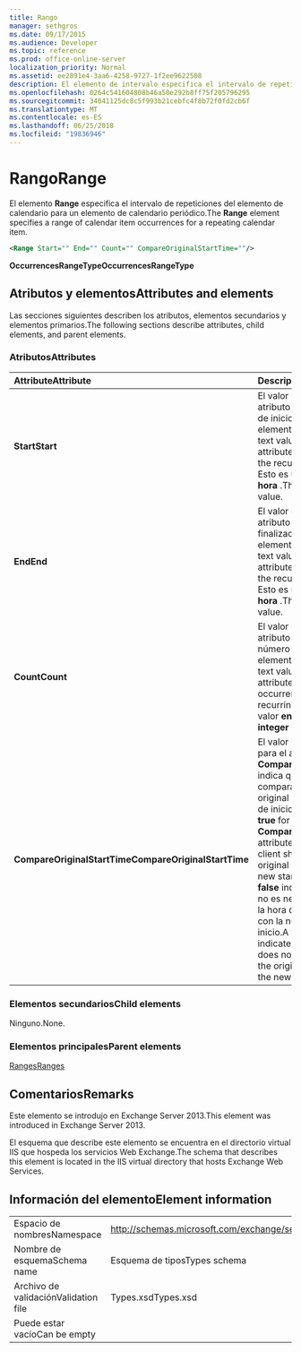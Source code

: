 ```yaml
---
title: Rango
manager: sethgros
ms.date: 09/17/2015
ms.audience: Developer
ms.topic: reference
ms.prod: office-online-server
localization_priority: Normal
ms.assetid: ee2891e4-3aa6-4258-9727-1f2ee9622508
description: El elemento de intervalo especifica el intervalo de repeticiones del elemento de calendario para un elemento de calendario periódico.
ms.openlocfilehash: 0264c541604808b46a50e292b8ff75f205796295
ms.sourcegitcommit: 34041125dc8c5f993b21cebfc4f8b72f0fd2cb6f
ms.translationtype: MT
ms.contentlocale: es-ES
ms.lasthandoff: 06/25/2018
ms.locfileid: "19836946"
---
```

# <a name="range"></a><span data-ttu-id="e6b3f-103">Rango</span><span class="sxs-lookup"><span data-stu-id="e6b3f-103">Range</span></span>

<span data-ttu-id="e6b3f-104">El elemento **Range** especifica el intervalo de repeticiones del elemento de calendario para un elemento de calendario periódico.</span><span class="sxs-lookup"><span data-stu-id="e6b3f-104">The **Range** element specifies a range of calendar item occurrences for a repeating calendar item.</span></span> 
  
```XML
<Range Start="" End="" Count="" CompareOriginalStartTime=""/>
```

 <span data-ttu-id="e6b3f-105">**OccurrencesRangeType**</span><span class="sxs-lookup"><span data-stu-id="e6b3f-105">**OccurrencesRangeType**</span></span>
## <a name="attributes-and-elements"></a><span data-ttu-id="e6b3f-106">Atributos y elementos</span><span class="sxs-lookup"><span data-stu-id="e6b3f-106">Attributes and elements</span></span>

<span data-ttu-id="e6b3f-107">Las secciones siguientes describen los atributos, elementos secundarios y elementos primarios.</span><span class="sxs-lookup"><span data-stu-id="e6b3f-107">The following sections describe attributes, child elements, and parent elements.</span></span>
  
### <a name="attributes"></a><span data-ttu-id="e6b3f-108">Atributos</span><span class="sxs-lookup"><span data-stu-id="e6b3f-108">Attributes</span></span>

|<span data-ttu-id="e6b3f-109">**Attribute**</span><span class="sxs-lookup"><span data-stu-id="e6b3f-109">**Attribute**</span></span>|<span data-ttu-id="e6b3f-110">**Descripción**</span><span class="sxs-lookup"><span data-stu-id="e6b3f-110">**Description**</span></span>|
|:-----|:-----|
|<span data-ttu-id="e6b3f-111">**Start**</span><span class="sxs-lookup"><span data-stu-id="e6b3f-111">**Start**</span></span> <br/> |<span data-ttu-id="e6b3f-112">El valor de texto del atributo **Iniciar** es la fecha de inicio del intervalo de elemento periódico.</span><span class="sxs-lookup"><span data-stu-id="e6b3f-112">The text value of the **Start** attribute is the start date of the recurring item range.</span></span> <span data-ttu-id="e6b3f-113">Esto es un valor de **fecha y hora** .</span><span class="sxs-lookup"><span data-stu-id="e6b3f-113">This is a **dateTime** value.</span></span>  <br/> |
|<span data-ttu-id="e6b3f-114">**End**</span><span class="sxs-lookup"><span data-stu-id="e6b3f-114">**End**</span></span> <br/> |<span data-ttu-id="e6b3f-115">El valor de texto del atributo **final** es la fecha de finalización del intervalo de elemento periódico.</span><span class="sxs-lookup"><span data-stu-id="e6b3f-115">The text value of the **End** attribute is the end date of the recurring item range.</span></span> <span data-ttu-id="e6b3f-116">Esto es un valor de **fecha y hora** .</span><span class="sxs-lookup"><span data-stu-id="e6b3f-116">This is a **dateTime** value.</span></span>  <br/> |
|<span data-ttu-id="e6b3f-117">**Count**</span><span class="sxs-lookup"><span data-stu-id="e6b3f-117">**Count**</span></span> <br/> |<span data-ttu-id="e6b3f-118">El valor de texto del atributo **Count** es el número de repeticiones del elemento periódico.</span><span class="sxs-lookup"><span data-stu-id="e6b3f-118">The text value of the **Count** attribute is the number of occurrences of the recurring item.</span></span> <span data-ttu-id="e6b3f-119">Esto es un valor **entero** .</span><span class="sxs-lookup"><span data-stu-id="e6b3f-119">This is an **integer** value.</span></span>  <br/> |
|<span data-ttu-id="e6b3f-120">**CompareOriginalStartTime**</span><span class="sxs-lookup"><span data-stu-id="e6b3f-120">**CompareOriginalStartTime**</span></span> <br/> |<span data-ttu-id="e6b3f-121">El valor de texto de **true** para el atributo **CompareOriginalStartTime** indica que el cliente debe comparar la hora de inicio original con la nueva hora de inicio.</span><span class="sxs-lookup"><span data-stu-id="e6b3f-121">The text value of **true** for the **CompareOriginalStartTime** attribute indicates that the client should compare the original start time with the new start time.</span></span> <span data-ttu-id="e6b3f-122">Un valor de **false** indica que el cliente no es necesario comparar la hora de inicio original con la nueva hora de inicio.</span><span class="sxs-lookup"><span data-stu-id="e6b3f-122">A value of **false** indicates that the client does not need to compare the original start time with the new start time.</span></span>  <br/> |
   
### <a name="child-elements"></a><span data-ttu-id="e6b3f-123">Elementos secundarios</span><span class="sxs-lookup"><span data-stu-id="e6b3f-123">Child elements</span></span>

<span data-ttu-id="e6b3f-124">Ninguno.</span><span class="sxs-lookup"><span data-stu-id="e6b3f-124">None.</span></span>
  
### <a name="parent-elements"></a><span data-ttu-id="e6b3f-125">Elementos principales</span><span class="sxs-lookup"><span data-stu-id="e6b3f-125">Parent elements</span></span>

[<span data-ttu-id="e6b3f-126">Ranges</span><span class="sxs-lookup"><span data-stu-id="e6b3f-126">Ranges</span></span>](ranges.md)
  
## <a name="remarks"></a><span data-ttu-id="e6b3f-127">Comentarios</span><span class="sxs-lookup"><span data-stu-id="e6b3f-127">Remarks</span></span>

<span data-ttu-id="e6b3f-128">Este elemento se introdujo en Exchange Server 2013.</span><span class="sxs-lookup"><span data-stu-id="e6b3f-128">This element was introduced in Exchange Server 2013.</span></span>
  
<span data-ttu-id="e6b3f-129">El esquema que describe este elemento se encuentra en el directorio virtual IIS que hospeda los servicios Web Exchange.</span><span class="sxs-lookup"><span data-stu-id="e6b3f-129">The schema that describes this element is located in the IIS virtual directory that hosts Exchange Web Services.</span></span>
  
## <a name="element-information"></a><span data-ttu-id="e6b3f-130">Información del elemento</span><span class="sxs-lookup"><span data-stu-id="e6b3f-130">Element information</span></span>

|||
|:-----|:-----|
|<span data-ttu-id="e6b3f-131">Espacio de nombres</span><span class="sxs-lookup"><span data-stu-id="e6b3f-131">Namespace</span></span>  <br/> |http://schemas.microsoft.com/exchange/services/2006/types  <br/> |
|<span data-ttu-id="e6b3f-132">Nombre de esquema</span><span class="sxs-lookup"><span data-stu-id="e6b3f-132">Schema name</span></span>  <br/> |<span data-ttu-id="e6b3f-133">Esquema de tipos</span><span class="sxs-lookup"><span data-stu-id="e6b3f-133">Types schema</span></span>  <br/> |
|<span data-ttu-id="e6b3f-134">Archivo de validación</span><span class="sxs-lookup"><span data-stu-id="e6b3f-134">Validation file</span></span>  <br/> |<span data-ttu-id="e6b3f-135">Types.xsd</span><span class="sxs-lookup"><span data-stu-id="e6b3f-135">Types.xsd</span></span>  <br/> |
|<span data-ttu-id="e6b3f-136">Puede estar vacío</span><span class="sxs-lookup"><span data-stu-id="e6b3f-136">Can be empty</span></span>  <br/> ||
   

